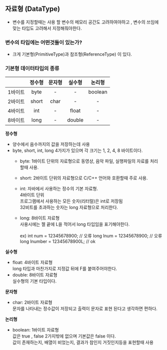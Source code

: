 ## 자료형 (DataType)
- 변수를 지정할때는 사용 할 변수의 메모리 공간도 고려하여야하고 ,
  변수의 쓰임에 맞는 타입도 고려해서 지정해줘야한다.

### 변수의 타입에는 어떤것들이 있는가?
- 크게 기본형(PrimitiveType)과 참조형(ReferenceType) 이 있다.

### 기본형 데이터타입의 종류

|         | 정수형 | 문자형 | 실수형 | 논리형  |
|---------|:--------:|:--------:|:--------:|:---------:|
| 1바이트 | byte   |   -    |   -    | boolean |
| 2바이트 | short  | char   |   -    |    -    |
| 4바이트 | int    |   -    | float  |    -    |
| 8바이트 | long   |   -    | double |    -    |


**정수형**
- 양수에서 음수까지의 값을 저장하는데 사용
- byte, short, int, long 4가지가 있으며 각 크기는 1, 2, 4, 8 바이트이다.
  - byte: 1바이트 단위의 자료형으로 동영상, 음악 파일, 실행파일의 자료를 처리 할때 사용.
  - short: 2바이트 단위의 자료형으로 C/C++ 언어와 호환할때 주로 사용.
  - int:   자바에서 사용하는 정수의 기본 자료형.<br>
           4바이트 단위<br>
           프로그램에서 사용하는 모든 숫자(리터럴)은 int로 저장됨<br>
           32비트를 초과하는 숫자는 long 자료형으로 처리한다.<br>

  - long:  8바이트 자료형<br>
           사용시에는 젤 끝에 L을 적어서 long 타입임을 표기해야한다.<br>
           <br>
           ex) int num = 12345678900; // 오류
               long lnum = 12345678900; // 오류
               long lnumber = 12345678900L; // ok



**실수형**
- float:    4바이트 자료형<br>
            long 타입과 마찬가지로 지정값 뒤에 F를 붙여주어야한다.<br>
- double:   8바이트 자료형<br>
            실수형의 기본 타입이다.

**문자형**
- char:     2바이트 자료형<br>
            문자를 나타내는 정수값이 저장되고 출력이 문자로 표현 된다고 생각하면 편하다.<br>

**논리형**
- boolean:  1바이트 자료형<br>
            값은 true , false  2가지밖에 없으며 기본값은 false 이다.<br>
            값이 존재하는지, 배열이 비었는지, 결과가 참인지 거짓인지등을 표현할때 사용<br>
            
     
           

